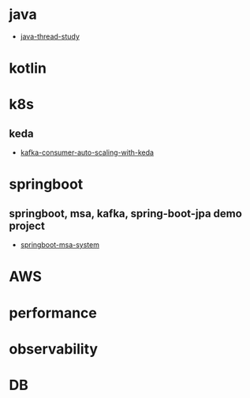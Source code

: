 # java
- [java-thread-study](https://github.com/devnoyo0123/store/tree/main/java-thread)
# kotlin

# k8s
## keda
- [kafka-consumer-auto-scaling-with-keda](https://github.com/devnoyo0123/store/tree/main/k8s/kafka-consumer-auto-scaling-with-keda)

# springboot
## springboot, msa, kafka, spring-boot-jpa demo project
- [springboot-msa-system](https://github.com/devnoyo0123/asdf-system)

# AWS

# performance

# observability

# DB

